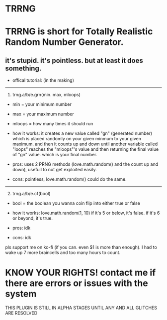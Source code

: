 # TRRNG

# TRRNG is short for Totally Realistic Random Number Generator.

## it's stupid. it's pointless. but at least it does something.

- offical tutorial: (in the making)

---

1. trng.a/b/e.grn(min. max, mloops)

  - min = your minimum number

  - max = your maximum number

  - mloops = how many times it should run

  - how it works: it creates a new value called "gn" (generated number) which is placed randomly on
              your given minmum to your given maximum. and then it counts up and down until
              another variable called "loops" reaches the "mloops"'s value and then returning
              the final value of "gn" value. which is your final number.

  -  pros: uses 2 PRNG methods (love.math.random() and the count up and down), usefull to not get exploited easily. 

  - cons: pointless, love.math.random() could do the same.

---

2. trng.a/b/e.cf(bool)

  - bool = the boolean you wanna coin flip into either true or false

  - how it works: love.math.random(1, 10) if it's 5 or below, it's false. if it's 6 or beyond, it's true.

  - pros: idk

  - cons: idk

pls support me on ko-fi (if you can. even $1 is more than enough). I had to wake up 7 more braincells and too many hours to count.

# KNOW YOUR RIGHTS! contact me if there are errors or issues with the system

THIS PLUGIN IS STILL IN ALPHA STAGES UNTIL ANY AND ALL GLITCHES ARE RESOLVED
